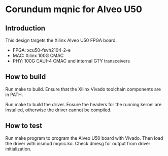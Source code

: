 # Corundum mqnic for Alveo U50

## Introduction

This design targets the Xilinx Alveo U50 FPGA board.

* FPGA: xcu50-fsvh2104-2-e
* MAC: Xilinx 100G CMAC
* PHY: 100G CAUI-4 CMAC and internal GTY transceivers

## How to build

Run make to build.  Ensure that the Xilinx Vivado toolchain components are
in PATH.

Run make to build the driver.  Ensure the headers for the running kernel are
installed, otherwise the driver cannot be compiled.

## How to test

Run make program to program the Alveo U50 board with Vivado.  Then load the
driver with insmod mqnic.ko.  Check dmesg for output from driver
initialization.


